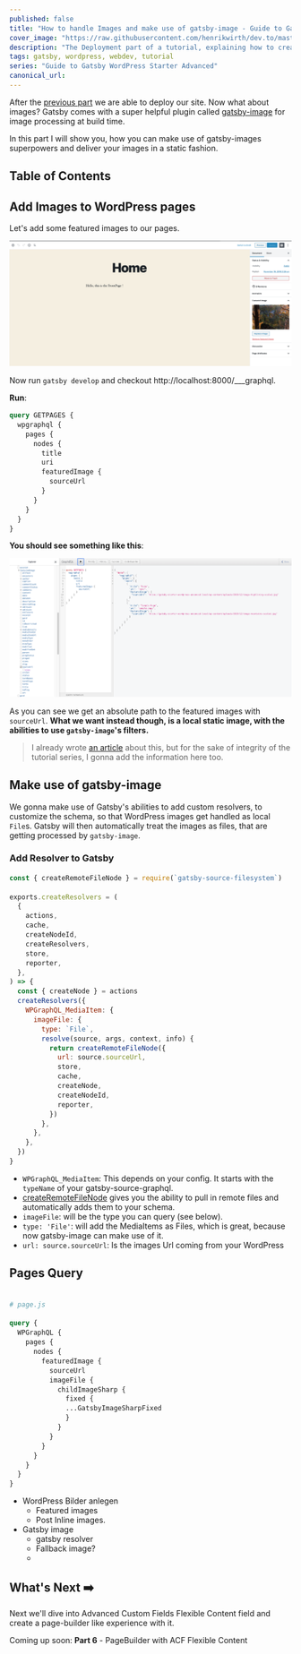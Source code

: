 ```yaml
---
published: false
title: "How to handle Images and make use of gatsby-image - Guide to Gatsby WordPress Starter Advanced with Previews, i18n and more"
cover_image: "https://raw.githubusercontent.com/henrikwirth/dev.to/master/articles/guide-to-gatsby-wordpress-starter-advanced/images/06/cover.png"
description: "The Deployment part of a tutorial, explaining how to create an advanced Gatsby site with WordPress as a headless CMS."
tags: gatsby, wordpress, webdev, tutorial
series: "Guide to Gatsby WordPress Starter Advanced"
canonical_url:
---
```


After the [previous part](https://dev.to/nevernull/deployment-guide-to-gatsby-wordpress-starter-advanced-with-previews-i18n-and-more-2g2o) we are able to deploy our site. Now what about images? Gatsby comes with a super helpful plugin called [gatsby-image](https://www.gatsbyjs.org/packages/gatsby-image/) for image processing at build time.

In this part I will show you, how you can make use of gatsby-images superpowers and deliver your images in a static fashion.

## Table of Contents

## Add Images to WordPress pages

Let's add some featured images to our pages.

![Add Featured Image](https://raw.githubusercontent.com/henrikwirth/dev.to/master/articles/guide-to-gatsby-wordpress-starter-advanced/images/06/add-featured-image.png)

Now run `gatsby develop` and checkout http://localhost:8000/___graphql.

**Run**:

```graphql
query GETPAGES {
  wpgraphql {
    pages {
      nodes {
        title
        uri
        featuredImage {
          sourceUrl
        }
      }
    }
  }
}
```

**You should see something like this**:

![GraphQL Image Output](https://raw.githubusercontent.com/henrikwirth/dev.to/master/articles/guide-to-gatsby-wordpress-starter-advanced/images/06/graphql-image-output.png)

As you can see we get an absolute path to the featured images with `sourceUrl`. **What we want instead though, is a local static image, with the abilities to use `gatsby-image`'s filters.**

> I already wrote [an article](https://dev.to/nevernull/gatsby-with-wpgraphql-acf-and-gatbsy-image-72m) about this, but for the sake of integrity of the tutorial series, I gonna add the information here too.

## Make use of gatsby-image

We gonna make use of Gatsby's abilities to add custom resolvers, to customize the schema, so that WordPress images get handled as local `File`s. Gatsby will then automatically treat the images as files, that are getting processed by `gatsby-image`.

### Add Resolver to Gatsby

```javascript
const { createRemoteFileNode } = require(`gatsby-source-filesystem`)

exports.createResolvers = (
  {
    actions,
    cache,
    createNodeId,
    createResolvers,
    store,
    reporter,
  },
) => {
  const { createNode } = actions
  createResolvers({
    WPGraphQL_MediaItem: {
      imageFile: {
        type: `File`,
        resolve(source, args, context, info) {
          return createRemoteFileNode({
            url: source.sourceUrl,
            store,
            cache,
            createNode,
            createNodeId,
            reporter,
          })
        },
      },
    },
  })
}
```
- `WPGraphQL_MediaItem`: This depends on your config. It starts with the `typeName` of your gatsby-source-graphql.
- [createRemoteFileNode](https://www.gatsbyjs.org/packages/gatsby-source-filesystem/#createremotefilenode) gives you the ability to pull in remote files and automatically adds them to your schema.
- `imageFile`: will be the type you can query (see below).
- `type: 'File'`: will add the MediaItems as Files, which is great, because now gatsby-image can make use of it.
- `url: source.sourceUrl`: Is the images Url coming from your WordPress


## Pages Query
```graphql

# page.js

query {
  WPGraphQL {
    pages {
      nodes {
        featuredImage {
          sourceUrl
          imageFile {
            childImageSharp {
              fixed {
              ...GatsbyImageSharpFixed
              }
            }
          }
        }
      }
    }
  }
}
```

- WordPress Bilder anlegen
  - Featured images
  - Post Inline images.
- Gatsby image
  - gatsby resolver
  - Fallback image?
  -  



## What's Next :arrow_right:

Next we'll dive into Advanced Custom Fields Flexible Content field and create a page-builder like experience with it.

Coming up soon: **Part 6** - PageBuilder with ACF Flexible Content
